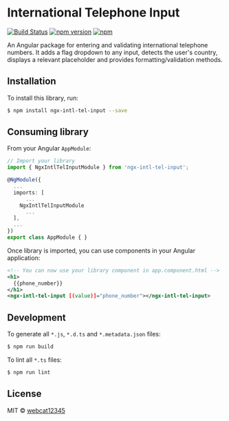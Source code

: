 # International Telephone Input
[![Build Status](https://travis-ci.org/webcat12345/ngx-intl-tel-input.svg?branch=master)](https://travis-ci.org/webcat12345/ngx-intl-tel-input) [![npm version](https://badge.fury.io/js/ngx-intl-tel-input.svg)](https://badge.fury.io/js/ngx-intl-tel-input) [![npm](https://img.shields.io/npm/dm/localeval.svg)](https://www.npmjs.com/package/ngx-intl-tel-input)

An Angular package for entering and validating international telephone numbers. It adds a flag dropdown to any input, detects the user's country, displays a relevant placeholder and provides formatting/validation methods.
## Installation

To install this library, run:

```bash
$ npm install ngx-intl-tel-input --save
```

## Consuming library

From your Angular `AppModule`:

```typescript
// Import your library
import { NgxIntlTelInputModule } from 'ngx-intl-tel-input';

@NgModule({
  ...
  imports: [
      ...
    NgxIntlTelInputModule
      ...
  ],
  ...
})
export class AppModule { }
```

Once library is imported, you can use components in your Angular application:

```xml
<!-- You can now use your library component in app.component.html -->
<h1>
  {{phone_number}}
</h1>
<ngx-intl-tel-input [(value)]="phone_number"></ngx-intl-tel-input>
```

## Development

To generate all `*.js`, `*.d.ts` and `*.metadata.json` files:

```bash
$ npm run build
```

To lint all `*.ts` files:

```bash
$ npm run lint
```

## License

MIT © [webcat12345](mailto:webcat91@gmail.com)